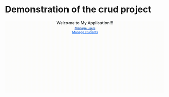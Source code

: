 # Demonstration of the crud project
![Alt Text](https://github.com/amirkenesbay/spring-boot-crud-project/blob/master/MyWebApp.gif)
